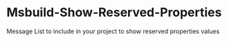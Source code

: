 # Msbuild-Show-Reserved-Properties
Message List to include in your project to show reserved properties values
